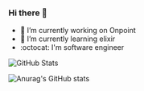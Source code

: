 ### Hi there 👋

<!--
**TuanDang94/TuanDang94** is a ✨ _special_ ✨ repository because its `README.md` (this file) appears on your GitHub profile.

Here are some ideas to get you started:

-->


- 🔭 I’m currently working on Onpoint
- 🌱 I’m currently learning elixir </br>
- :octocat: I'm software engineer

![GitHub Stats](https://github-readme-stats.vercel.app/api?username=TuanDang94&theme=radical)

![Anurag's GitHub stats](https://github-readme-stats.vercel.app/api?username=TuanDang94&count_private=true)
